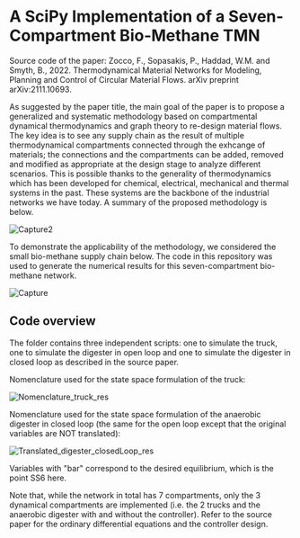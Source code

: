 # A SciPy Implementation of a Seven-Compartment Bio-Methane TMN

Source code of the paper: 
Zocco, F., Sopasakis, P., Haddad, W.M. and Smyth, B., 2022. Thermodynamical Material Networks for Modeling, Planning and Control of Circular Material Flows. arXiv preprint arXiv:2111.10693. 

As suggested by the paper title, the main goal of the paper is to propose a generalized and systematic methodology based on compartmental dynamical thermodynamics and graph theory to re-design material flows. The key idea is to see any supply chain as the result of multiple thermodynamical compartments connected through the exhcange of materials; the connections and the compartments can be added, removed and modified as appropriate at the design stage to analyze different scenarios. This is possible thanks to the generality of thermodynamics which has been developed for chemical, electrical, mechanical and thermal systems in the past. These systems are the backbone of the industrial networks we have today. A summary of the proposed methodology is below.

![Capture2](https://user-images.githubusercontent.com/62107909/183888447-470f25de-0b4d-41e0-9725-0c0fd103ad34.JPG)

To demonstrate the applicability of the methodology, we considered the small bio-methane supply chain below. The code in this repository was used to generate the numerical results for this seven-compartment bio-methane network. 

![Capture](https://user-images.githubusercontent.com/62107909/183885363-2bdfe96f-962e-4e4d-9b4a-e1a560ad6bf7.JPG)





## Code overview
The folder contains three independent scripts: one to simulate the truck, one to simulate the digester in open loop and one to simulate the digester in closed loop as described in the source paper.

Nomenclature used for the state space formulation of the truck:

![Nomenclature_truck_res](https://user-images.githubusercontent.com/62107909/180830194-156bd004-1ac8-445c-b011-45d97f860098.JPG)


Nomenclature used for the state space formulation of the anaerobic digester in closed loop (the same for the open loop except that the original variables are NOT translated):

![Translated_digester_closedLoop_res](https://user-images.githubusercontent.com/62107909/180830819-2fafeb5f-2605-4c5d-b253-3cc3c3ab4477.JPG)


Variables with "bar" correspond to the desired equilibrium, which is the point SS6 here.

Note that, while the network in total has 7 compartments, only the 3 dynamical compartments are implemented (i.e. the 2 trucks and the anaerobic digester with and without the controller). Refer to the source paper for the ordinary differential equations and the controller design.   
